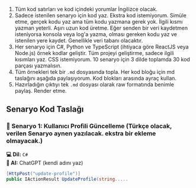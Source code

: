 1. Tüm kod satırları ve kod içindeki yorumlar İngilizce olacak.
2. Sadece istenilen senaryo için kod yaz. Ekstra kod istemiyorum. Simüle etme, gerçek kodu yaz ama tüm kodu yazmana gerek yok. İlgili kısmı yazman yeterli. Aşırı uzun kod üretme. Eğer senden bir veri kaydetmen isteniyorsa konsola veya log'a yazma, olması gereken kodu yaz ve istenilen yere kaydet. Genellikle veri tabanı olacaktır.
3. Her senaryo için C#, Python ve TypeScript (ihtiyaca göre ReactJS veya Node.js) örnek kodlar geliştir. Tüm projeyi geliştirme, sadece ilgili kısımları yaz. CSS istemiyorum. 10 senaryo için 3 dilde toplamda 30 kod parçası yazmalısın.
4. Tüm örnekleri tek bir `.md` dosyasında topla. Her kod bloğu için md taslağını aşağıda paylaşıyorum. Kod blokları arasında ayraç kullan.
5. Hazırladığın çıktıyı tek `.md` dosyası olarak raw formatında benimle paylaş. Render etme.

Senaryo Kod Taslağı
----

### 🧪 Senaryo 1: Kullanıcı Profili Güncelleme  (Türkçe olacak, verilen Senaryo aynen yazılacak. ekstra bir ekleme olmayacak.)
**💻 Dil:** `C#`  
**🤖 AI:** ChatGPT (kendi adını yaz)

```csharp
[HttpPost("update-profile")]
public IActionResult UpdateProfile(string.....
```